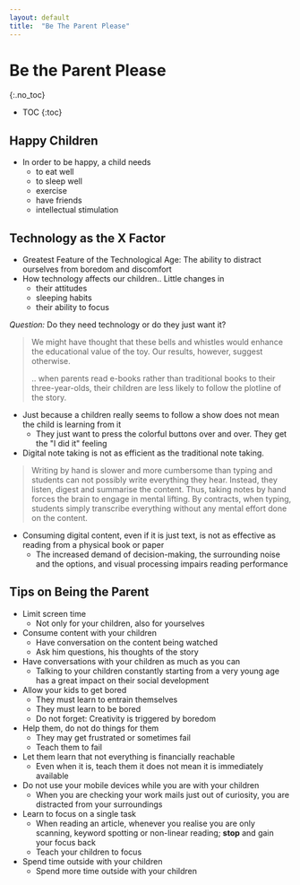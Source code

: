 ```yaml
---
layout: default
title:  "Be The Parent Please"
---
```


# Be the Parent Please
{:.no_toc}

* TOC
{:toc}

## Happy Children
- In order to be happy, a child needs
  - to eat well
  - to sleep well
  - exercise
  - have friends
  - intellectual stimulation

## Technology as the X Factor
- Greatest Feature of the Technological Age: The ability to distract ourselves from boredom and discomfort
- How technology affects our children.. Little changes in
  - their attitudes
  - sleeping habits
  - their ability to focus

_Question:_ Do they need technology or do they just want it?

> We might have thought that these bells and whistles would enhance the educational value of the toy. Our results, however, suggest otherwise.
>
> .. when parents read e-books rather than traditional books to their three-year-olds, their children are less likely to follow the plotline of the story.

- Just because a children really seems to follow a show does not mean the child is learning from it
  - They just want to press the colorful buttons over and over. They get the "I did it" feeling
- Digital note taking is not as efficient as the traditional note taking.

> Writing by hand is slower and more cumbersome than typing and students can not possibly write everything they hear.
> Instead, they listen, digest and summarise the content. Thus, taking notes by hand forces the brain to engage in mental lifting.
> By contracts, when typing, students simply transcribe everything without any mental effort done on the content. 

- Consuming digital content, even if it is just text, is not as effective as reading from a physical book or paper 
  - The increased demand of decision-making, the surrounding noise and the options, and visual processing impairs reading performance

## Tips on Being the Parent
- Limit screen time
  - Not only for your children, also for yourselves
- Consume content with your children
  - Have conversation on the content being watched
  - Ask him questions, his thoughts of the story
- Have conversations with your children as much as you can
  - Talking to your children constantly starting from a very young age has a great impact on their social development
- Allow your kids to get bored
  - They must learn to entrain themselves
  - They must learn to be bored
  - Do not forget: Creativity is triggered by boredom
- Help them, do not do things for them
  - They may get frustrated or sometimes fail
  - Teach them to fail
- Let them learn that not everything is financially reachable
  - Even when it is, teach them it does not mean it is immediately available
- Do not use your mobile devices while you are with your children
  - When you are checking your work mails just out of curiosity, you are distracted from your surroundings
- Learn to focus on a single task
  - When reading an article, whenever you realise you are only scanning, keyword spotting or non-linear reading; __stop__ and gain your focus back
  - Teach your children to focus
- Spend time outside with your children
  - Spend more time outside with your children
